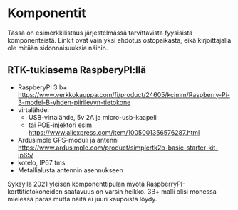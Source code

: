 # Komponentit

Tässä on esimerkkilistaus järjestelmässä tarvittavista fyysisistä komponenteistä. Linkit ovat vain yksi ehdotus ostopaikasta, eikä kirjoittajalla ole mitään sidonnaisuuksia näihin.

## RTK-tukiasema RaspberyPI:llä

* RaspberyPI 3 b+ https://www.verkkokauppa.com/fi/product/24605/kcjmm/Raspberry-Pi-3-model-B-yhden-piirilevyn-tietokone
* virtalähde:
  * USB-virtalähde, 5v 2A ja micro-usb-kaapeli
  * tai POE-injektori esim https://www.aliexpress.com/item/1005001356576287.html
* Ardusimple GPS-moduli ja antenni https://www.ardusimple.com/product/simplertk2b-basic-starter-kit-ip65/
* kotelo, IP67 tms
* Metallialusta antennin asennukseen 

Syksyllä 2021 yleisen komponenttipulan myötä RaspberryPI-korttitietokoneiden saatavuus on varsin heikko. 3B+ malli olisi monessa mielessä paras mutta näitä ei juuri kaupoista löydy. 
